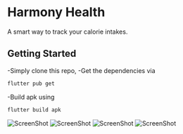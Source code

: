 # Harmony Health

A smart way to track your calorie intakes.

## Getting Started

-Simply clone this repo, 
-Get the dependencies via
```bash
flutter pub get
```
-Build apk using
```bash
flutter build apk
```

![ScreenShot](https://raw.githubusercontent.com/ThugsOfFirangistan/HarmonyHealth/master/screenshots/home.jpg)
![ScreenShot](https://raw.githubusercontent.com/ThugsOfFirangistan/HarmonyHealth/master/screenshots/profile.jpg)
![ScreenShot](https://raw.githubusercontent.com/ThugsOfFirangistan/HarmonyHealth/master/screenshots/scan.jpg)
![ScreenShot](https://raw.githubusercontent.com/ThugsOfFirangistan/HarmonyHealth/master/screenshots/result.jpg)
